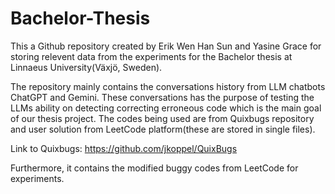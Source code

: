 # Bachelor-Thesis

This a Github repository created by Erik Wen Han Sun and Yasine Grace for storing relevent data from the experiments for the Bachelor thesis at Linnaeus University(Växjö, Sweden).

The repository mainly contains the conversations history from LLM chatbots ChatGPT and Gemini. These conversations has the purpose of testing the LLMs ability on detecting correcting erroneous code which is the main goal of our thesis project. The codes being used are from Quixbugs repository and user solution from LeetCode platform(these are stored in single files).

Link to Quixbugs: https://github.com/jkoppel/QuixBugs 


Furthermore, it contains the modified buggy codes from LeetCode for experiments. 
